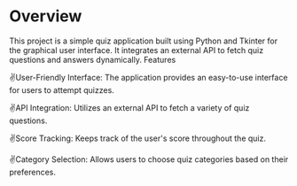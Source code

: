 # Overview

This project is a simple quiz application built using Python and Tkinter for the graphical user interface. It integrates an external API to fetch quiz questions and answers dynamically.
Features

✌️User-Friendly Interface: The application provides an easy-to-use interface for users to attempt quizzes.

✌️API Integration: Utilizes an external API to fetch a variety of quiz questions.

✌️Score Tracking: Keeps track of the user's score throughout the quiz.

✌️Category Selection: Allows users to choose quiz categories based on their preferences.

